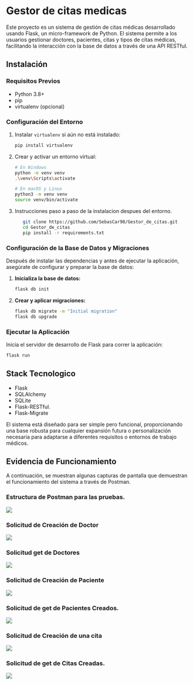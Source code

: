 # Gestor de citas medicas

Este proyecto es un sistema de gestión de citas médicas desarrollado usando Flask, 
un micro-framework de Python. El sistema permite a los usuarios gestionar doctores, pacientes, 
citas y tipos de citas médicas, facilitando la interacción con la base de datos a través de una API RESTful.

## Instalación

### Requisitos Previos

- Python 3.8+
- pip
- virtualenv (opcional)

### Configuración del Entorno

1. Instalar `virtualenv` si aún no está instalado:

   ```bash
   pip install virtualenv
   ```
2. Crear y activar un entorno virtual:
   ```bash
   # En Windows
   python -m venv venv
   .\venv\Scripts\activate

   # En macOS y Linux
   python3 -m venv venv
   source venv/bin/activate
   ```
4. Instrucciones paso a paso de la instalacion despues del entorno.

   ```bash
      git clone https://github.com/SebasCar98/Gestor_de_citas.git
      cd Gestor_de_citas
      pip install -r requirements.txt
   ```

### Configuración de la Base de Datos y Migraciones

Después de instalar las dependencias y antes de ejecutar la aplicación, asegúrate de configurar y preparar la base de datos:

1. **Inicializa la base de datos:**
   ```bash
   flask db init
   ```
4. **Crear y aplicar migraciones:**
   ```bash
   flask db migrate -m "Initial migration"
   flask db upgrade
   ```
### Ejecutar la Aplicación

Inicia el servidor de desarrollo de Flask para correr la aplicación:

   ```bash
   flask run
   ```

## Stack Tecnologico

- Flask
- SQLAlchemy
- SQLite
- Flask-RESTful.
- Flask-Migrate

El sistema está diseñado para ser simple pero funcional, 
proporcionando una base robusta para cualquier expansión futura o 
personalización necesaria para adaptarse a diferentes requisitos o entornos de trabajo médicos.

## Evidencia de Funcionamiento

A continuación, se muestran algunas capturas de pantalla que demuestran el funcionamiento del sistema 
a través de Postman.



### Estructura de Postman para las pruebas.

![](images/menu_postman.png)


### Solicitud de Creación de Doctor

![](images/image1doc_create.png)

### Solicitud get de Doctores

![](images/image3doc_get.png)

### Solicitud de Creación de Paciente

![](images/image5Paciente_post.png)

### Solicitud de get de Pacientes Creados.

![](images/image4paciente_get.png)

### Solicitud de Creación de una cita

![](images/image7Cita_post.png)

### Solicitud de get de Citas Creadas.

![](images/image6Cita_get.png)




